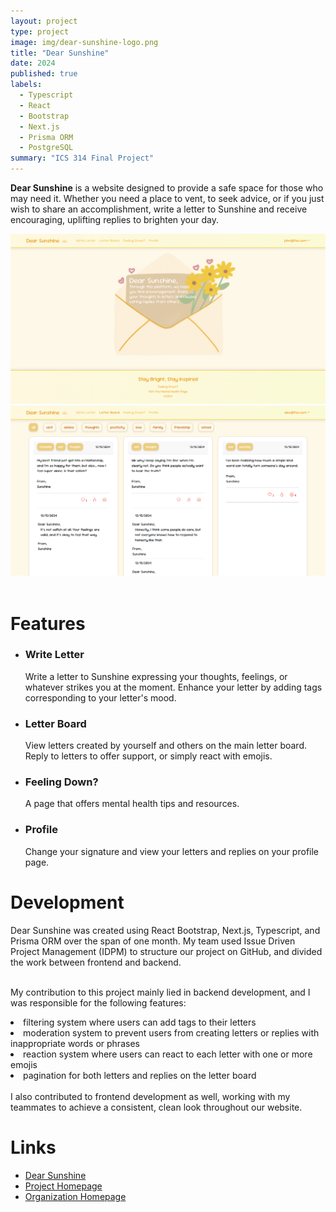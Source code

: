```yaml
---
layout: project
type: project
image: img/dear-sunshine-logo.png
title: "Dear Sunshine"
date: 2024
published: true
labels:
  - Typescript
  - React
  - Bootstrap
  - Next.js
  - Prisma ORM
  - PostgreSQL
summary: "ICS 314 Final Project"
---
```


<strong>Dear Sunshine</strong> is a website designed to provide a safe space for those who may need it.
Whether you need a place to vent, to seek advice, or if you just wish to share an accomplishment, write a letter to Sunshine and receive encouraging, uplifting replies to brighten your day.
<br />

<div class="d-flex">
  <div>
    <img width="600px" src="../img/dear-sunshine.png" class="img-thumbnail" >
  </div>
  <div>
    <img width="600px" src="../img/dear-sunshine-1.png" class="img-thumbnail" >
  </div>
</div>
<br />

<h1>Features</h1>
<ul>
  <li><h3>Write Letter</h3>
  Write a letter to Sunshine expressing your thoughts, feelings, or whatever strikes you at the moment. Enhance your letter by adding tags corresponding to your letter's mood.</li>
  <li><h3>Letter Board</h3>
  View letters created by yourself and others on the main letter board. Reply to letters to offer support, or simply react with emojis.</li>
  <li><h3>Feeling Down?</h3>
  A page that offers mental health tips and resources.</li>
  <li><h3>Profile</h3>
  Change your signature and view your letters and replies on your profile page.</li>
</ul>

<h1>Development</h1>
Dear Sunshine was created using React Bootstrap, Next.js, Typescript, and Prisma ORM over the span of one month. My team used Issue Driven Project Management (IDPM) to structure our project on GitHub, and divided the work between frontend and backend.
<br />
<br />

My contribution to this project mainly lied in backend development, and I was responsible for the following features:
<li>filtering system where users can add tags to their letters</li>
<li>moderation system to prevent users from creating letters or replies with inappropriate words or phrases</li>
<li>reaction system where users can react to each letter with one or more emojis</li>
<li>pagination for both letters and replies on the letter board</li>
<br />
I also contributed to frontend development as well, working with my teammates to achieve a consistent, clean look throughout our website. 

<h1>Links</h1>
<ul>
  <li><a href="https://dearsunshine.vercel.app/">Dear Sunshine</a></li>
  <li><a href="https://dear-sunshine.github.io/">Project Homepage</a></li>
  <li><a href="https://github.com/dear-sunshine">Organization Homepage</a></li>
  <br />
</ul>
